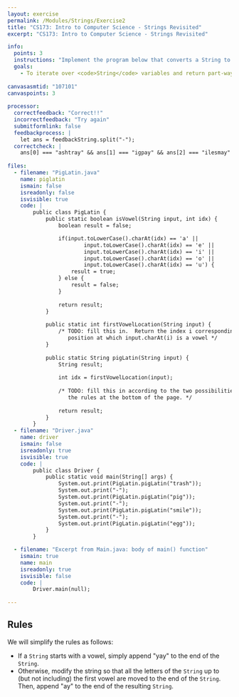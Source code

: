 ```yaml
---
layout: exercise
permalink: /Modules/Strings/Exercise2
title: "CS173: Intro to Computer Science - Strings Revisited"
excerpt: "CS173: Intro to Computer Science - Strings Revisited"

info:
  points: 3
  instructions: "Implement the program below that converts a String to \"Pig Latin\" according to the rules at the bottom of the page."
  goals:
    - To iterate over <code>String</code> variables and return part-way through the string iteration.
    
canvasasmtid: "107101"  
canvaspoints: 3
      
processor:  
  correctfeedback: "Correct!!" 
  incorrectfeedback: "Try again"
  submitformlink: false
  feedbackprocess: | 
    let ans = feedbackString.split("-");
  correctcheck: |
    ans[0] === "ashtray" && ans[1] === "igpay" && ans[2] === "ilesmay" && ans[3] === "eggyay"
 
files:
  - filename: "PigLatin.java"
    name: piglatin
    ismain: false
    isreadonly: false
    isvisible: true
    code: |
        public class PigLatin {
            public static boolean isVowel(String input, int idx) {
                boolean result = false;

                if(input.toLowerCase().charAt(idx) == 'a' || 
                        input.toLowerCase().charAt(idx) == 'e' || 
                        input.toLowerCase().charAt(idx) == 'i' || 
                        input.toLowerCase().charAt(idx) == 'o' || 
                        input.toLowerCase().charAt(idx) == 'u') {
                    result = true;
                } else {
                    result = false;
                }
                
                return result;
            }
            
            public static int firstVowelLocation(String input) {
                /* TODO: fill this in.  Return the index i corresponding to the first 
                   position at which input.charAt(i) is a vowel */
            }
            
            public static String pigLatin(String input) {
                String result;
                
                int idx = firstVowelLocation(input);
                
                /* TODO: fill this in according to the two possibilities given in 
                   the rules at the bottom of the page. */
                
                return result;
            }
        }
  - filename: "Driver.java"
    name: driver
    ismain: false
    isreadonly: true
    isvisible: true
    code: | 
        public class Driver {
            public static void main(String[] args) {
                System.out.print(PigLatin.pigLatin("trash"));
                System.out.print("-");
                System.out.print(PigLatin.pigLatin("pig"));
                System.out.print("-");
                System.out.print(PigLatin.pigLatin("smile"));
                System.out.print("-");
                System.out.print(PigLatin.pigLatin("egg"));
            }
        }

  - filename: "Excerpt from Main.java: body of main() function"
    ismain: true
    name: main
    isreadonly: true
    isvisible: false
    code: |
        Driver.main(null);
        
---
```


## Rules

We will simplify the rules as follows:

* If a `String` starts with a vowel, simply append "yay" to the end of the `String`.
* Otherwise, modify the string so that all the letters of the `String` up to (but not including) the first vowel are moved to the end of the `String`.  Then, append "ay" to the end of the resulting `String`.